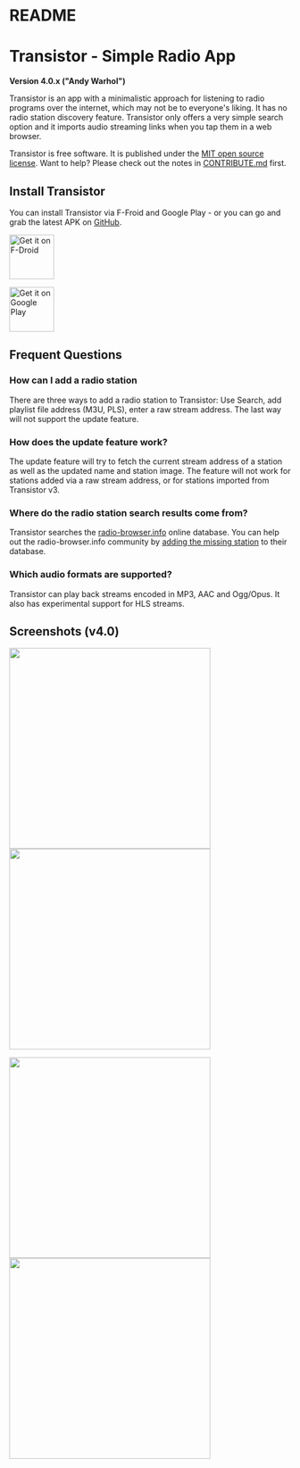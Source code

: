 README
======

# Transistor - Simple Radio App

**Version 4.0.x ("Andy Warhol")**

Transistor is an app with a minimalistic approach for listening to radio programs over the internet, which may not be to everyone's liking. It has no radio station discovery feature. Transistor only offers a very simple search option and it imports audio streaming links when you tap them in a web browser.

Transistor is free software. It is published under the [MIT open source license](https://opensource.org/licenses/MIT). Want to help? Please check out the notes in [CONTRIBUTE.md](https://github.com/y20k/transistor/blob/master/CONTRIBUTE.md) first.

## Install Transistor
You can install Transistor via F-Froid and Google Play - or you can go and grab the latest APK on [GitHub](https://github.com/y20k/transistor/releases).

[<img src="https://fdroid.gitlab.io/artwork/badge/get-it-on.png" alt="Get it on F-Droid" height="80">](https://f-droid.org/repository/browse/?fdid=org.y20k.transistor)

[<img src="https://play.google.com/intl/en_us/badges/images/generic/en-play-badge.png" alt="Get it on Google Play" height="80">](https://play.google.com/store/apps/details?id=org.y20k.transistor)

## Frequent Questions

### How can I add a radio station
There are three ways to add a radio station to Transistor: Use Search, add playlist file address (M3U, PLS), enter a raw stream address. The last way will not support the update feature.

### How does the update feature work?
The update feature will try to fetch the current stream address of a station as well as the updated name and station image. The feature will not work for stations added via a raw stream address, or for stations imported from Transistor v3.

### Where do the radio station search results come from?
Transistor searches the [radio-browser.info](http://www.radio-browser.info/) online database. You can help out the radio-browser.info community by [adding the missing station](http://www.radio-browser.info/gui/#!/add) to their database.

### Which audio formats are supported?
Transistor can play back streams encoded in MP3, AAC and Ogg/Opus. It also has experimental support for HLS streams.


## Screenshots (v4.0)
[<img src="https://raw.githubusercontent.com/y20k/transistor/master/metadata/en-US/phoneScreenshots/01-lockscreen-active-oneplus5.png" width="360">](https://raw.githubusercontent.com/y20k/transistor/master/metadata/en-US/phoneScreenshots/01-lockscreen-active-oneplus5.png)
[<img src="https://raw.githubusercontent.com/y20k/transistor/master/metadata/en-US/phoneScreenshots/02-playback-oneplus5.png" width="360">](https://raw.githubusercontent.com/y20k/transistor/master/metadata/en-US/phoneScreenshots/02-playback-oneplus5.png)

[<img src="https://raw.githubusercontent.com/y20k/transistor/master/metadata/en-US/phoneScreenshots/03-player-sheet-oneplus5.png" width="360">](https://raw.githubusercontent.com/y20k/transistor/master/metadata/en-US/03-player-sheet-oneplus5.png)
[<img src="https://raw.githubusercontent.com/y20k/transistor/master/metadata/en-US/phoneScreenshots/04-add-station-oneplus5.png" width="360">](https://raw.githubusercontent.com/y20k/transistor/master/metadata/en-US/phoneScreenshots/004-add-station-oneplus5.png)
